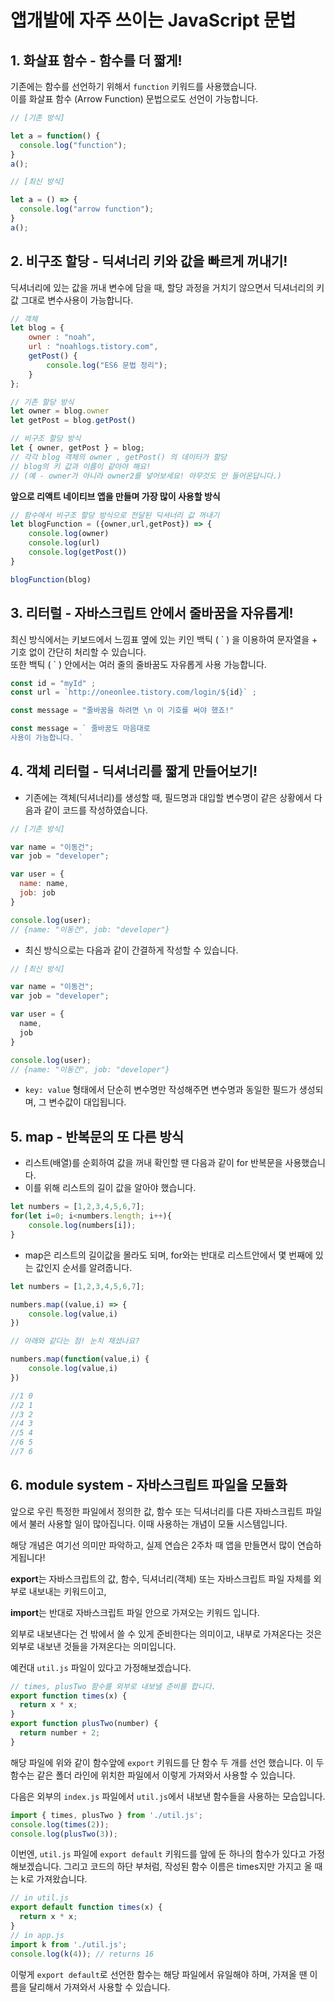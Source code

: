 # 앱개발에 자주 쓰이는 JavaScript 문법

## 1. 화살표 함수 - 함수를 더 짧게!

기존에는 함수를 선언하기 위해서 `function` 키워드를 사용했습니다. <br/>
이를 화살표 함수 (Arrow Function) 문법으로도 선언이 가능합니다.

```js
// [기존 방식]

let a = function() {
  console.log("function");
}
a();
```

```js
// [최신 방식]

let a = () => {
  console.log("arrow function");
}
a();
```

## 2. 비구조 할당 - 딕셔너리 키와 값을 빠르게 꺼내기!

딕셔너리에 있는 값을 꺼내 변수에 담을 때, 할당 과정을 거치기 않으면서 딕셔너리의 키 값 그대로 변수사용이 가능합니다.

```jsx
// 객체 
let blog = {
	owner : "noah",
	url : "noahlogs.tistory.com",
	getPost() { 
		console.log("ES6 문법 정리"); 
	}
};

// 기존 할당 방식
let owner = blog.owner
let getPost = blog.getPost()

// 비구조 할당 방식
let { owner, getPost } = blog;       
// 각각 blog 객체의 owner , getPost() 의 데이터가 할당
// blog의 키 값과 이름이 같아야 해요!
// (예 - owner가 아니라 owner2를 넣어보세요! 아무것도 안 들어온답니다.)
```

**앞으로 리액트 네이티브 앱을 만들며 가장 많이 사용할 방식**

```jsx
// 함수에서 비구조 할당 방식으로 전달된 딕셔너리 값 꺼내기
let blogFunction = ({owner,url,getPost}) => {
	console.log(owner)
	console.log(url)
	console.log(getPost())
}

blogFunction(blog)
```

## 3. 리터럴 - 자바스크립트 안에서 줄바꿈을 자유롭게!

최신 방식에서는 키보드에서 느낌표 옆에 있는 키인 백틱 ( \` ) 을 이용하여 문자열을 + 기호 없이 간단히 처리할 수 있습니다.<br/>
또한 백틱 ( \` ) 안에서는 여러 줄의 줄바꿈도 자유롭게 사용 가능합니다.

```js
const id = "myId" ;
const url = `http://oneonlee.tistory.com/login/${id}` ;

const message = "줄바꿈을 하려면 \n 이 기호를 써야 했죠!"

const message = ` 줄바꿈도 마음대로
사용이 가능합니다. ` 
```

## 4. 객체 리터럴 - 딕셔너리를 짧게 만들어보기!

- 기존에는 객체(딕셔너리)를 생성할 때, 필드명과 대입할 변수명이 같은 상황에서 다음과 같이 코드를 작성하였습니다.

```jsx
// [기존 방식]

var name = "이동건";
var job = "developer";

var user = {
  name: name,
  job: job
}

console.log(user);
// {name: "이동건", job: "developer"}
```

- 최신 방식으로는 다음과 같이 간결하게 작성할 수 있습니다.

```jsx
// [최신 방식]

var name = "이동건";
var job = "developer";

var user = {
  name,
  job
}

console.log(user);
// {name: "이동건", job: "developer"}
```

- `key: value` 형태에서 단순히 변수명만 작성해주면 변수명과 동일한 필드가 생성되며, 그 변수값이 대입됩니다.

## 5. map - 반복문의 또 다른 방식
- 리스트(배열)를 순회하여 값을 꺼내 확인할 땐 다음과 같이 for 반복문을 사용했습니다.
- 이를 위해 리스트의 길이 값을 알아야 했습니다. 

```js
let numbers = [1,2,3,4,5,6,7];
for(let i=0; i<numbers.length; i++){
	console.log(numbers[i]);
}
```

- map은 리스트의 길이값을 몰라도 되며, for와는 반대로 리스트안에서 몇 번째에 있는 값인지 순서를 알려줍니다.

```jsx
let numbers = [1,2,3,4,5,6,7];

numbers.map((value,i) => { 
	console.log(value,i) 
})

// 아래와 같다는 점! 눈치 채셨나요?

numbers.map(function(value,i) {
    console.log(value,i)
})

//1 0
//2 1
//3 2
//4 3
//5 4
//6 5
//7 6
```


## 6. module system - 자바스크립트 파일을 모듈화

앞으로 우린 특정한 파일에서 정의한 값, 함수 또는 딕셔너리를 다른 자바스크립트 파일에서 불러 사용할 일이 많아집니다. 이때 사용하는 개념이 모듈 시스템입니다.

해당 개념은 여기선 의미만 파악하고, 실제 연습은 2주차 때 앱을 만들면서 많이 연습하게됩니다!

**export**는 자바스크립트의 값, 함수, 딕셔너리(객체) 또는 자바스크립트 파일 자체를 외부로 내보내는 키워드이고, 

**import**는 반대로 자바스크립트 파일 안으로 가져오는 키워드 입니다.

외부로 내보낸다는 건 밖에서 쓸 수 있게 준비한다는 의미이고, 내부로 가져온다는 것은 외부로 내보낸 것들을 가져온다는 의미입니다.

예컨대 `util.js` 파일이 있다고 가정해보겠습니다.

```jsx
// times, plusTwo 함수를 외부로 내보낼 준비를 합니다.
export function times(x) {
  return x * x;
}
export function plusTwo(number) {
  return number + 2;
}
```

해당 파일에 위와 같이 함수앞에 `export` 키워드를 단 함수 두 개를 선언 했습니다. 이 두 함수는 같은 폴더 라인에 위치한 파일에서 이렇게 가져와서 사용할 수 있습니다. 

다음은 외부의 `index.js` 파일에서 `util.js`에서 내보낸 함수들을 사용하는 모습입니다.

```jsx
import { times, plusTwo } from './util.js';
console.log(times(2));
console.log(plusTwo(3));
```

이번엔, `util.js` 파일에 `export default` 키워드를 앞에 둔 하나의 함수가 있다고 가정해보겠습니다. 그리고 코드의 하단 부처럼, 작성된 함수 이름은 times지만 가지고 올 때는 k로 가져왔습니다. 

```jsx
// in util.js
export default function times(x) {
  return x * x;
}
// in app.js
import k from './util.js';
console.log(k(4)); // returns 16
```

이렇게 `export default`로 선언한 함수는 해당 파일에서 유일해야 하며, 가져올 땐 이름을 달리해서 가져와서 사용할 수 있습니다.
